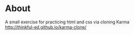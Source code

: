 About
=======
A small exercise for practicing html and css via cloning Karma
http://thinkful-ed.github.io/karma-clone/
